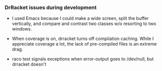 
### DrRacket issues during development 

- I used Emacs because I could make a wide screen, split the buffer
  vertically, and compare and contrast two classes w/o resorting to two
  windows.  


- When coverage is on, drracket turns off compilation caching. 
  While I appreciate coverage a lot, the lack of pre-compiled files is an
  extreme drag. 


- raco test signals exceptions when error-output goes to /dev/null, 
  but drracket doesn't 

